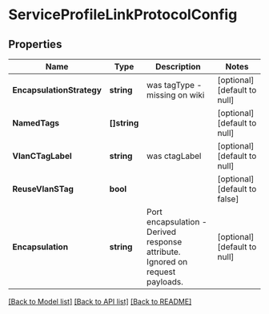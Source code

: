 # ServiceProfileLinkProtocolConfig

## Properties
Name | Type | Description | Notes
------------ | ------------- | ------------- | -------------
**EncapsulationStrategy** | **string** | was tagType - missing on wiki | [optional] [default to null]
**NamedTags** | **[]string** |  | [optional] [default to null]
**VlanCTagLabel** | **string** | was ctagLabel | [optional] [default to null]
**ReuseVlanSTag** | **bool** |  | [optional] [default to false]
**Encapsulation** | **string** | Port encapsulation - Derived response attribute. Ignored on request payloads. | [optional] [default to null]

[[Back to Model list]](../README.md#documentation-for-models) [[Back to API list]](../README.md#documentation-for-api-endpoints) [[Back to README]](../README.md)


